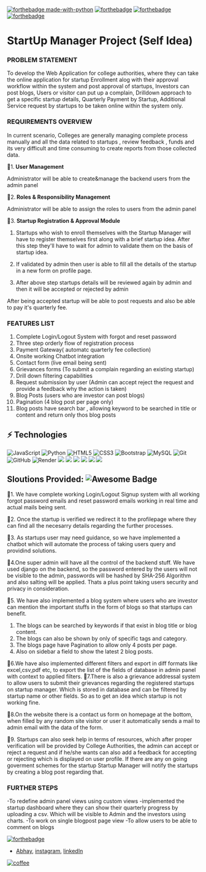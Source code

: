 [![forthebadge made-with-python](http://ForTheBadge.com/images/badges/made-with-python.svg)](https://www.python.org/)  [![forthebadge](https://forthebadge.com/images/badges/powered-by-coffee.svg)](https://forthebadge.com)  [![forthebadge](https://forthebadge.com/images/badges/built-with-love.svg)](https://forthebadge.com) 
[![forthebadge](https://forthebadge.com/images/badges/uses-brains.svg)](https://forthebadge.com)

#                       StartUp Manager Project (Self Idea)

### PROBLEM STATEMENT
To develop the Web Application for college authorities, where they can take the online application for startup Enrollment alog with their approval workflow within the system and post approval of startups, Investors can post blogs, Users or visitor can put up a complain, Drilldown approach to get a specific startup details, Quarterly Payment by Startup, Additional Service request by startups to be taken online within the system only.

### REQUIREMENTS OVERVIEW
In current scenario, Colleges are generally managing complete process manually and all the data related to startups , review feedback , funds and its very difficult and time consuming to create reports from those collected data.


🚩1.<b> User Management</b>

Administrator will be able to create&manage the backend users from the admin panel

🚩2.<b> Roles & Responsibility Management</b>

Administrator will be able to assign the roles to users from the admin panel

🚩3.<b> Startup Registration & Approval Module</b>

1. Startups who wish to enroll themselves with the Startup Manager will have to register themselves first along with a brief startup idea. After this step they'll have to wait for admin to validate them on the basis of startup idea.

2. If validated by admin then user is able to fill all the details of the startup in a new form on profile page.

3. After above step startups details will be reviewed again by admin and then it will be accepted or rejected by admin

After being accepted startup will be able to post requests and also be able to pay it's quarterly fee.

### FEATURES LIST

1. Complete Login/Logout System with forgot and reset password
2. Three step orderly flow of registration process
3. Payment Gateway( automatc quarterly fee collection)
3. Onsite working Chatbot integration
4. Contact form (live email being sent)
5. Grievances forms (To submit a complain regarding an existing startup)
6. Drill down filtering capabilities
7. Request submission by user (Admin can accept reject the request and provide a feedback why the action is taken)
8. Blog Posts (users who are investor can post blogs)
9. Pagination (4 blog post per page only)
10. Blog posts have search bar , allowing keyword to be searched in title or content and return only thos blog posts


## ⚡ Technologies

![JavaScript](https://img.shields.io/badge/-JavaScript-black?style=flat-square&logo=javascript)
![Python](https://img.shields.io/badge/-Python-black?style=flat-square&logo=Python)
![HTML5](https://img.shields.io/badge/-HTML5-E34F26?style=flat-square&logo=html5&logoColor=white)
![CSS3](https://img.shields.io/badge/-CSS3-1572B6?style=flat-square&logo=css3)
![Bootstrap](https://img.shields.io/badge/-Bootstrap-563D7C?style=flat-square&logo=bootstrap)
![MySQL](https://img.shields.io/badge/-MySQL-black?style=flat-square&logo=mysql)
![Git](https://img.shields.io/badge/-Git-black?style=flat-square&logo=git)
![GitHub](https://img.shields.io/badge/-GitHub-181717?style=flat-square&logo=github)
![Render](https://img.shields.io/badge/Render-333333?style=flat-square&logo=render&logoColor=white)
<img src="https://img.shields.io/badge/Django-092E20?style=for-the-badge&logo=django&logoColor=white"/>
<img src="https://img.shields.io/badge/PostgreSQL-336791?style=for-the-badge&logo=postgresql&logoColor=white"/>
<img src="https://img.shields.io/badge/jQuery-0769AD?style=for-the-badge&logo=jquery&logoColor=white"/>
<img src="https://img.shields.io/badge/Crispy%20Forms-8CC84B?style=for-the-badge"/>
<img src="https://img.shields.io/badge/SQLite-07405E?style=for-the-badge&logo=sqlite&logoColor=white"/>
<img src="https://img.shields.io/badge/dialogflow-FF9800?style=for-the-badge&logo=dialogflow&logoColor=white"/>





## Sloutions Provided: <img src="https://cdn.rawgit.com/sindresorhus/awesome/d7305f38d29fed78fa85652e3a63e154dd8e8829/media/badge.svg" alt="Awesome Badge"/>
🚩1. We have complete working Login/Logout Signup system with all working forgot password emails and reset password emails working in real time and actual mails being sent.

🚩2. Once the startup is verified we redirect it to the profilepage where they can find all the necesarry details regarding the further processes. 

🚩3. As startups user may need guidance, so we have implemented a chatbot which will automate the process of taking users query and providind solutions.

🚩4.One super admin will have all the control of the backend stuff. We have used django on the backend, so the password entered by the users will not be visible to the admin, passwords will be hashed by SHA-256 Algorithm and also salting will be applied. Thats a plus point taking users security and privacy in consideration.

🚩5. We have also implemented a blog system where users who are investor can mention the important stuffs in the form of blogs so that startups can benefit. 
1. The blogs can be searched by keywords if that exist in blog title or blog content.
2. The blogs can also be shown by only of specific tags and category.
3. The blogs page have Pagination to allow only 4 posts per page.
4. Also on sidebar a field to show the latest 2 blog posts.

🚩6.We have also implemented different filters and export in diff formats like excel,csv,pdf etc, to export the list of the fields of database in admin panel with context to applied filters.
🚩7.There is also a grievance addressal system to allow users to submit their grievances regarding the registered startups on startup manager. Which is stored in database and can be filtered by startup name or other fields. So as to get an idea which startup is not working fine.

🚩8.On the website there is a contact us form on homepage at the bottom, when filled by any random site visitor or user it automatically sends a mail to admin email with the data of the form.

🚩9. Startups can also seek help in terms of resources, which after proper verification will be provided by College Authorities, the admin can accept or reject a request and if he/she wants can also add a feedback for accepting or rejecting which is displayed on user profile. If there are any on going goverment schemes for the startup Startup Manager will notify the startups by creating a blog post regarding that.

### FURTHER STEPS
-To redefine admin panel views using custom views
-implemented the startup dashboard where they can show their quarterly progress by uploading a csv. Which will be visible to Admin and the investors using charts.
-To work on single blogpost page view
-To allow users to be able to comment on blogs

[![forthebadge](https://forthebadge.com/images/badges/built-by-developers.svg)](https://forthebadge.com)

- [Abhay](https://github.com/si-abhay), [instagram](https://www.instagram.com/abhayy.io/),  [linkedIn](https://www.linkedin.com/in/abhay3104/) 


[![coffee](https://forthebadge.com/images/badges/powered-by-coders-sweat.svg)](https://forthebadge.com)


 
